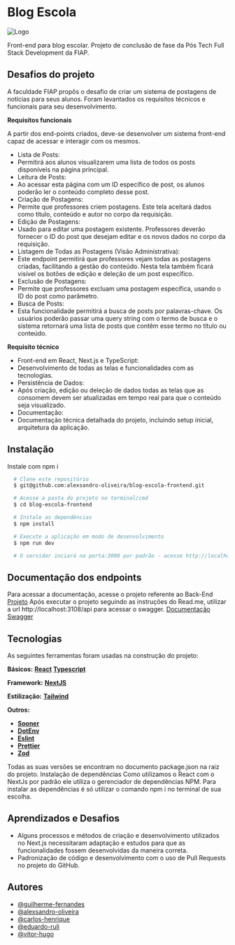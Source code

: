 # Blog Escola

![Logo](https://upload.wikimedia.org/wikipedia/commons/d/d4/Fiap-logo-novo.jpg)

Front-end para blog escolar.
Projeto de conclusão de fase da Pós Tech Full Stack Development da FIAP.

## Desafios do projeto

A faculdade FIAP propôs o desafio de criar um sistema de postagens de notícias para seus alunos.
Foram levantados os requisitos técnicos e funcionais para seu desenvolvimento.

**Requisitos funcionais**

A partir dos end-points criados, deve-se desenvolver um sistema front-end capaz de acessar e interagir com os mesmos.
- Lista de Posts:
- Permitirá aos alunos visualizarem uma lista de todos os posts disponíveis na página principal.
- Leitura de Posts:
- Ao acessar esta página com um ID específico de post, os alunos poderão ler o conteúdo completo desse post.
- Criação de Postagens:
- Permite que professores criem postagens. Este tela aceitará dados como título, conteúdo e autor no corpo da requisição.
- Edição de Postagens:
- Usado para editar uma postagem existente. Professores deverão fornecer o ID do post que desejam editar e os novos dados no corpo da requisição.
- Listagem de Todas as Postagens (Visão Administrativa):
- Este endpoint permitirá que professores vejam todas as postagens criadas, facilitando a gestão do conteúdo. Nesta tela também ficará visível os botões de edição e deleção de um post específico.
- Exclusão de Postagens:
- Permite que professores excluam uma postagem específica, usando o ID do post como parâmetro.
- Busca de Posts:
- Esta funcionalidade permitirá a busca de posts por palavras-chave. Os usuários poderão passar uma query string com o termo de busca e o sistema retornará uma lista de posts que contêm esse termo no título ou conteúdo.

**Requisito técnico**

- Front-end em React, Next.js e TypeScript:
- Desenvolvimento de todas as telas e funcionalidades com as tecnologias.
- Persistência de Dados:
- Após criação, edição ou deleção de dados todas as telas que as consomem devem ser atualizadas em tempo real para que o conteúdo seja visualizado.
- Documentação:
- Documentação técnica detalhada do projeto, incluindo setup inicial, arquitetura da aplicação.

## Instalação

Instale com npm i

```bash
  # Clone este repositório
  $ git@github.com:alexsandro-oliveira/blog-escola-frontend.git

  # Acesse a pasta do projeto no terminal/cmd
  $ cd blog-escola-frontend

  # Instale as dependências
  $ npm install

  # Execute a aplicação em modo de desenvolvimento
  $ npm run dev

  # O servidor inciará na porta:3000 por padrão - acesse http://localhost:3000

```

## Documentação dos endpoints

Para acessar a documentação, acesse o projeto referente ao Back-End [Projeto]([http://localhost:3108/api](https://github.com/guifealves/blog-escola))
Após executar o projeto seguindo as instruções do Read.me, utilizar a url http://localhost:3108/api para acessar o swagger. [Documentação Swagger](http://localhost:3108/api)

## Tecnologias

As seguintes ferramentas foram usadas na construção do projeto:

**Básicos:** **[React](https://react.dev/)** **[Typescript](https://www.typescriptlang.org/)**

**Framework:** **[NextJS](https://nextjs.org/)**

**Estilização:**  **[Tailwind](https://tailwindcss.com/)**

**Outros:**
- **[Sooner](https://sonner.emilkowal.ski/)**
- **[DotEnv](https://www.npmjs.com/package/dotenv)**
- **[Eslint](https://eslint.org/)**
- **[Prettier](https://prettier.io/)**
- **[Zod](https://zod.dev/)**

Todas as suas versões se encontram no documento package.json na raiz do projeto.
Instalação de dependências
Como utilizamos o React com o NextJs por padrão ele utiliza o gerenciador de dependências NPM.
Para instalar as dependências é só utilizar o comando npm i no terminal de sua escolha.

## Aprendizados e Desafios

- Alguns processos e métodos de criação e desenvolvimento utilizados no Next.js necessitaram adaptação e estudos para que as funcionalidades fossem desenvolvidas da maneira correta.
- Padronização de código e desenvolvimento com o uso de Pull Requests no projeto do GitHub.

## Autores

- [@guilherme-fernandes](https://github.com/guifealves)
- [@alexsandro-oliveira](https://github.com/alexsandro-oliveira)
- [@carlos-henrique](https://www.github.com/carloshsamaral)
- [@eduardo-ruli](https://www.github.com/eduardopr14)
- [@vitor-hugo](https://github.com/D3Vitt1n)
